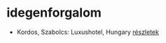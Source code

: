# idegenforgalom

- Kordos, Szabolcs: Luxushotel, Hungary [részletek](../_details/Kordos%2C%20Szabolcs.md#id_159)